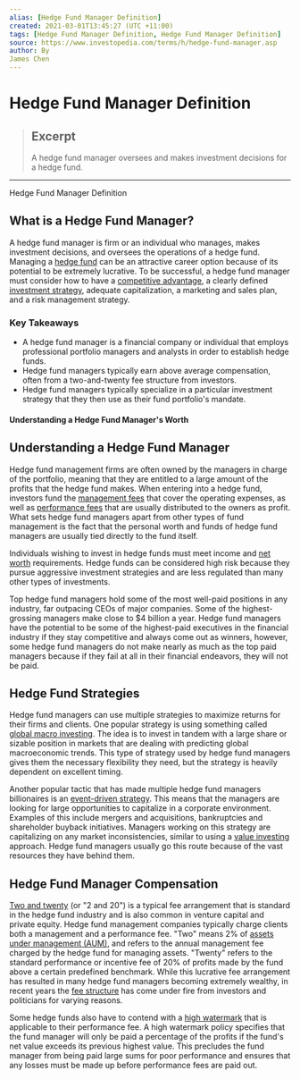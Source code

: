 ```yaml
---
alias: [Hedge Fund Manager Definition]
created: 2021-03-01T13:45:27 (UTC +11:00)
tags: [Hedge Fund Manager Definition, Hedge Fund Manager Definition]
source: https://www.investopedia.com/terms/h/hedge-fund-manager.asp
author: By
James Chen
---
```


# Hedge Fund Manager Definition

> ## Excerpt
> A hedge fund manager oversees and makes investment decisions for a hedge fund.

---

Hedge Fund Manager Definition
## What is a Hedge Fund Manager?

A hedge fund manager is firm or an individual who manages, makes investment decisions, and oversees the operations of a hedge fund. Managing a [hedge fund](https://www.investopedia.com/terms/h/hedgefund.asp) can be an attractive career option because of its potential to be extremely lucrative. To be successful, a hedge fund manager must consider how to have a [competitive advantage](https://www.investopedia.com/terms/c/competitive_advantage.asp), a clearly defined [investment strategy](https://www.investopedia.com/investing/investing-strategies/), adequate capitalization, a marketing and sales plan, and a risk management strategy.

### Key Takeaways

-   A hedge fund manager is a financial company or individual that employs professional portfolio managers and analysts in order to establish hedge funds.
-   Hedge fund managers typically earn above average compensation, often from a two-and-twenty fee structure from investors.
-   Hedge fund managers typically specialize in a particular investment strategy that they then use as their fund portfolio's mandate.

#### Understanding a Hedge Fund Manager's Worth

## Understanding a Hedge Fund Manager

Hedge fund management firms are often owned by the managers in charge of the portfolio, meaning that they are entitled to a large amount of the profits that the hedge fund makes. When entering into a hedge fund, investors fund the [management fees](https://www.investopedia.com/terms/m/managementfee.asp) that cover the operating expenses, as well as [performance fees](https://www.investopedia.com/terms/p/performance-fee.asp) that are usually distributed to the owners as profit. What sets hedge fund managers apart from other types of fund management is the fact that the personal worth and funds of hedge fund managers are usually tied directly to the fund itself.

Individuals wishing to invest in hedge funds must meet income and [net worth](https://www.investopedia.com/terms/n/networth.asp) requirements. Hedge funds can be considered high risk because they pursue aggressive investment strategies and are less regulated than many other types of investments. 

Top hedge fund managers hold some of the most well-paid positions in any industry, far outpacing CEOs of major companies. Some of the highest-grossing managers make close to $4 billion a year. Hedge fund managers have the potential to be some of the highest-paid executives in the financial industry if they stay competitive and always come out as winners, however, some hedge fund managers do not make nearly as much as the top paid managers because if they fail at all in their financial endeavors, they will not be paid.

## Hedge Fund Strategies

Hedge fund managers can use multiple strategies to maximize returns for their firms and clients. One popular strategy is using something called [global macro investing](https://www.investopedia.com/terms/g/globalmacro.asp). The idea is to invest in tandem with a large share or sizable position in markets that are dealing with predicting global macroeconomic trends. This type of strategy used by hedge fund managers gives them the necessary flexibility they need, but the strategy is heavily dependent on excellent timing.

Another popular tactic that has made multiple hedge fund managers billionaires is an [event-driven strategy](https://www.investopedia.com/terms/e/eventdriven.asp). This means that the managers are looking for large opportunities to capitalize in a corporate environment. Examples of this include mergers and acquisitions, bankruptcies and shareholder buyback initiatives. Managers working on this strategy are capitalizing on any market inconsistencies, similar to using a [value investing](https://www.investopedia.com/terms/v/valueinvesting.asp) approach. Hedge fund managers usually go this route because of the vast resources they have behind them.

## Hedge Fund Manager Compensation

[Two and twenty](https://www.investopedia.com/terms/t/two_and_twenty.asp) (or "2 and 20") is a typical fee arrangement that is standard in the hedge fund industry and is also common in venture capital and private equity. Hedge fund management companies typically charge clients both a management and a performance fee. "Two" means 2% of [assets under management (AUM)](https://www.investopedia.com/terms/a/aum.asp), and refers to the annual management fee charged by the hedge fund for managing assets. "Twenty" refers to the standard performance or incentive fee of 20% of profits made by the fund above a certain predefined benchmark. While this lucrative fee arrangement has resulted in many hedge fund managers becoming extremely wealthy, in recent years the [fee structure](https://www.investopedia.com/terms/f/fee-structure.asp) has come under fire from investors and politicians for varying reasons.

Some hedge funds also have to contend with a [high watermark](https://www.investopedia.com/terms/h/highwatermark.asp) that is applicable to their performance fee. A high watermark policy specifies that the fund manager will only be paid a percentage of the profits if the fund's net value exceeds its previous highest value. This precludes the fund manager from being paid large sums for poor performance and ensures that any losses must be made up before performance fees are paid out.
